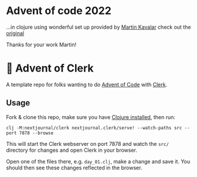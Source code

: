 # Advent of code 2022
...in clojure using wonderful set up provided by [Martin Kavalar](https://github.com/mk) check out the [original](https://github.com/nextjournal/advent-of-clerk)

Thanks for your work Martin!


# 🎄 Advent of Clerk

A template repo for folks wanting to do [Advent of
 Code](https://adventofcode.com) with [Clerk](https://clerk.vision).

## Usage

Fork & clone this repo, make sure you have [Clojure
installed](https://clojure.org/guides/install_clojure), then run:

``` shell
clj -M:nextjournal/clerk nextjournal.clerk/serve! --watch-paths src --port 7878 --browse
```

This will start the Clerk webserver on port 7878 and watch the `src/`
directory for changes and open Clerk in your browser.

Open one of the files there, e.g. `day_01.clj`, make a change and save
it. You should then see these changes reflected in the browser.
